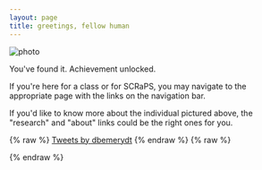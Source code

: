 ```yaml
---
layout: page
title: greetings, fellow human 
---
```


![photo](https://uvm.edu/~bfemery/rasputitsa.png)

You've found it. Achievement unlocked. 

If you're here for a class or for SCRaPS, you may navigate to the appropriate page with the links on the navigation bar. 

If you'd like to know more about the individual pictured above, the "research" and "about" links could be the right ones for you.

{% raw %}
<a class="twitter-timeline" data-width="300" data-height="600" href="https://twitter.com/dbemerydt?ref_src=twsrc%5Etfw">Tweets by dbemerydt</a> <script async src="https://platform.twitter.com/widgets.js" charset="utf-8"></script>
{% endraw %}
{% raw %}
<script type="text/javascript", src="dbemerydt.github.io/_plugins/instafeed.min.js">
  var feed = new Instafeed({
    get: 'user',
    userId: 'USER_ID',
    filter: function(image) {
      return image.tags.indexOf('TAG_NAME') >= 0;
    }
  });
  feed.run();
</script>
{% endraw %}
